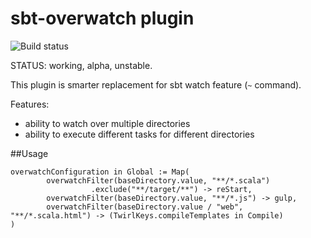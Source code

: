 # sbt-overwatch plugin
![Build status](https://travis-ci.org/scf37/sbt-overwatch.svg?branch=master)

STATUS: working, alpha, unstable.

This plugin is smarter replacement for sbt watch feature (`~` command). 

Features:
- ability to watch over multiple directories
- ability to execute different tasks for different directories


##Usage

```
overwatchConfiguration in Global := Map(
        overwatchFilter(baseDirectory.value, "**/*.scala")
                  .exclude("**/target/**") -> reStart,
        overwatchFilter(baseDirectory.value, "**/*.js") -> gulp,
        overwatchFilter(baseDirectory.value / "web", "**/*.scala.html") -> (TwirlKeys.compileTemplates in Compile)
)

```

